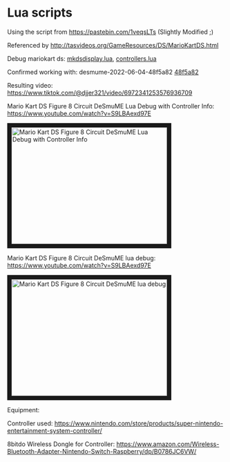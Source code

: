 # Lua scripts

Using the script from https://pastebin.com/1veqsLTs (Slightly Modified ;)

Referenced by http://tasvideos.org/GameResources/DS/MarioKartDS.html

Debug mariokart ds: [mkdsdisplay.lua](mkdsdisplay.lua), [controllers.lua](controllers.lua)

Confirmed working with: desmume-2022-06-04-48f5a82 [48f5a82](https://github.com/TASEmulators/desmume/commit/48f5a8289d865d1bd95473b69be75cbce32e63dc)

Resulting video:
https://www.tiktok.com/@djjer321/video/6972341253576936709

Mario Kart DS Figure 8 Circuit DeSmuME Lua Debug with Controller Info: https://www.youtube.com/watch?v=S9LBAexd97E

<a href="http://www.youtube.com/watch?feature=player_embedded&v=S9LBAexd97E" target="_blank">
 <img src="https://img.youtube.com/vi/S9LBAexd97E/0.jpg" alt="Mario Kart DS Figure 8 Circuit DeSmuME Lua Debug with Controller Info" width="360" height="270" border="10" />
</a>

Mario Kart DS Figure 8 Circuit DeSmuME lua debug: https://www.youtube.com/watch?v=S9LBAexd97E

<a href="http://www.youtube.com/watch?feature=player_embedded&v=S9LBAexd97E" target="_blank">
 <img src="https://img.youtube.com/vi/S9LBAexd97E/0.jpg" alt="Mario Kart DS Figure 8 Circuit DeSmuME lua debug" width="360" height="270" border="10" />
</a>

Equipment:

Controller used: https://www.nintendo.com/store/products/super-nintendo-entertainment-system-controller/

8bitdo Wireless Dongle for Controller: https://www.amazon.com/Wireless-Bluetooth-Adapter-Nintendo-Switch-Raspberry/dp/B0786JC6VW/
